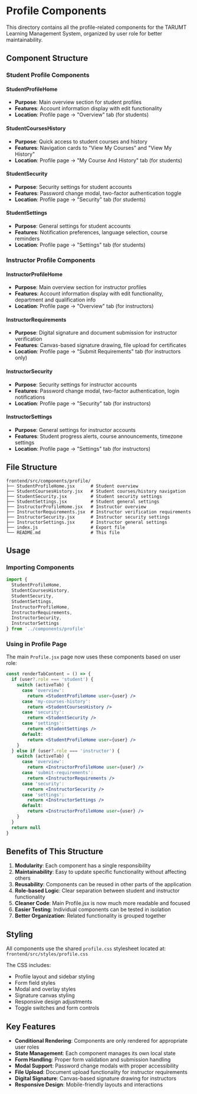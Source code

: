 # Profile Components

This directory contains all the profile-related components for the TARUMT Learning Management System, organized by user role for better maintainability.

## Component Structure

### Student Profile Components

#### StudentProfileHome
- **Purpose**: Main overview section for student profiles
- **Features**: Account information display with edit functionality
- **Location**: Profile page → "Overview" tab (for students)

#### StudentCoursesHistory
- **Purpose**: Quick access to student courses and history
- **Features**: Navigation cards to "View My Courses" and "View My History"
- **Location**: Profile page → "My Course And History" tab (for students)

#### StudentSecurity
- **Purpose**: Security settings for student accounts
- **Features**: Password change modal, two-factor authentication toggle
- **Location**: Profile page → "Security" tab (for students)

#### StudentSettings
- **Purpose**: General settings for student accounts
- **Features**: Notification preferences, language selection, course reminders
- **Location**: Profile page → "Settings" tab (for students)

### Instructor Profile Components

#### InstructorProfileHome
- **Purpose**: Main overview section for instructor profiles
- **Features**: Account information display with edit functionality, department and qualification info
- **Location**: Profile page → "Overview" tab (for instructors)

#### InstructorRequirements
- **Purpose**: Digital signature and document submission for instructor verification
- **Features**: Canvas-based signature drawing, file upload for certificates
- **Location**: Profile page → "Submit Requirements" tab (for instructors only)

#### InstructorSecurity
- **Purpose**: Security settings for instructor accounts
- **Features**: Password change modal, two-factor authentication, login notifications
- **Location**: Profile page → "Security" tab (for instructors)

#### InstructorSettings
- **Purpose**: General settings for instructor accounts
- **Features**: Student progress alerts, course announcements, timezone settings
- **Location**: Profile page → "Settings" tab (for instructors)

## File Structure

```
frontend/src/components/profile/
├── StudentProfileHome.jsx      # Student overview
├── StudentCoursesHistory.jsx   # Student courses/history navigation
├── StudentSecurity.jsx         # Student security settings
├── StudentSettings.jsx         # Student general settings
├── InstructorProfileHome.jsx   # Instructor overview
├── InstructorRequirements.jsx  # Instructor verification requirements
├── InstructorSecurity.jsx      # Instructor security settings
├── InstructorSettings.jsx      # Instructor general settings
├── index.js                    # Export file
└── README.md                   # This file
```

## Usage

### Importing Components

```jsx
import {
  StudentProfileHome,
  StudentCoursesHistory,
  StudentSecurity,
  StudentSettings,
  InstructorProfileHome,
  InstructorRequirements,
  InstructorSecurity,
  InstructorSettings
} from '../components/profile'
```

### Using in Profile Page

The main `Profile.jsx` page now uses these components based on user role:

```jsx
const renderTabContent = () => {
  if (user?.role === 'student') {
    switch (activeTab) {
      case 'overview':
        return <StudentProfileHome user={user} />
      case 'my-courses-history':
        return <StudentCoursesHistory />
      case 'security':
        return <StudentSecurity />
      case 'settings':
        return <StudentSettings />
      default:
        return <StudentProfileHome user={user} />
    }
  } else if (user?.role === 'instructor') {
    switch (activeTab) {
      case 'overview':
        return <InstructorProfileHome user={user} />
      case 'submit-requirements':
        return <InstructorRequirements />
      case 'security':
        return <InstructorSecurity />
      case 'settings':
        return <InstructorSettings />
      default:
        return <InstructorProfileHome user={user} />
    }
  }
  return null
}
```

## Benefits of This Structure

1. **Modularity**: Each component has a single responsibility
2. **Maintainability**: Easy to update specific functionality without affecting others
3. **Reusability**: Components can be reused in other parts of the application
4. **Role-based Logic**: Clear separation between student and instructor functionality
5. **Cleaner Code**: Main Profile.jsx is now much more readable and focused
6. **Easier Testing**: Individual components can be tested in isolation
7. **Better Organization**: Related functionality is grouped together

## Styling

All components use the shared `profile.css` stylesheet located at:
`frontend/src/styles/profile.css`

The CSS includes:
- Profile layout and sidebar styling
- Form field styles
- Modal and overlay styles
- Signature canvas styling
- Responsive design adjustments
- Toggle switches and form controls

## Key Features

- **Conditional Rendering**: Components are only rendered for appropriate user roles
- **State Management**: Each component manages its own local state
- **Form Handling**: Proper form validation and submission handling
- **Modal Support**: Password change modals with proper accessibility
- **File Upload**: Document upload functionality for instructor requirements
- **Digital Signature**: Canvas-based signature drawing for instructors
- **Responsive Design**: Mobile-friendly layouts and interactions
